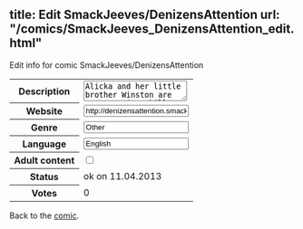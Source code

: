 title: Edit SmackJeeves/DenizensAttention
url: "/comics/SmackJeeves_DenizensAttention_edit.html"
---
Edit info for comic SmackJeeves/DenizensAttention

<form name="comic" action="http://gaepostmail.appengine.com/comic" name="post">
<table class="comicinfo">
<tr>
<th>Description</th><td><textarea name="description">Alicka and her little brother Winston are sent to Winterkill Boarding School. The number one dumping ground of unwanted troubled teens. A miniature Gormenghast filled with bad seeds and black sheep. +++++++ Winterkill: to kill by or die from exposure to cold winter weather. ++++++ This comic will update when i can. i'm trying for once a week, but not always managing. ++++ Denizens! Attention! how has its very own tumblr http://confessionsofawannabecomicartist.tumblr.com for updates, news and random comic making thoughts and sketches.</textarea></td>
</tr>
<tr>
<th>Website</th><td><input type="text" name="url" value="http://denizensattention.smackjeeves.com/comics/"/></td>
</tr>
<tr>
<th>Genre</th><td><input type="text" name="genre" value="Other"/></td>
</tr>
<tr>
<th>Language</th><td><input type="text" name="language" value="English"/></td>
</tr>
<tr>
<th>Adult content</th><td><input type="checkbox" name="adult" value="adult" /></td>
</tr>
<tr>
<th>Status</th><td>ok on 11.04.2013</td>
</tr>
<tr>
<th>Votes</th><td>0</div></td>
</tr>
</table>
</form>

Back to the [comic](/comics/SmackJeeves_DenizensAttention.html).

